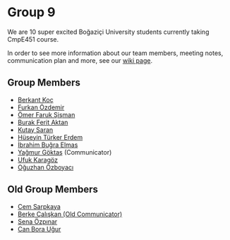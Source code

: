 # Group 9
We are 10 super excited Boğaziçi University students currently taking CmpE451 course.

In order to see more information about our team members, meeting notes, communication plan and more, see our [wiki page](https://github.com/bounswe/bounswe2022group9/wiki).

## Group Members
* [Berkant Koç](https://github.com/bounswe/bounswe2022group9/wiki/Berkant-Ko%C3%A7)
* [Furkan Özdemir](https://github.com/bounswe/bounswe2022group9/wiki/Furkan-%C3%96zdemir)
* [Ömer Faruk Şişman](https://github.com/bounswe/bounswe2022group9/wiki/%C3%96mer-Faruk-%C5%9Ei%C5%9Fman)
* [Burak Ferit Aktan](https://github.com/bounswe/bounswe2022group9/wiki/Burak-Ferit-Aktan)
* [Kutay Saran](https://github.com/bounswe/bounswe2022group9/wiki/Kutay-Saran)
* [Hüseyin Türker Erdem](https://github.com/bounswe/bounswe2022group9/wiki/H%C3%BCseyin-T%C3%BCrker-Erdem)
* [İbrahim Buğra Elmas](https://github.com/bounswe/bounswe2022group9/wiki/%C4%B0brahim-Bu%C4%9Fra-Elmas)
* [Yağmur Göktaş](https://github.com/bounswe/bounswe2022group9/wiki/Yagmur-Goktas) (Communicator)
* [Ufuk Karagöz](https://github.com/bounswe/bounswe2022group9/wiki/Ufuk-Karagoz)
* [Oğuzhan Özboyacı](https://github.com/bounswe/bounswe2022group9/wiki/O%C4%9Fuzhan-%C3%96zboyac%C4%B1)

## Old Group Members
* [Cem Sarpkaya](https://github.com/bounswe/bounswe2022group9/wiki/Cem-Sarpkaya)
* [Berke Çalışkan (Old Communicator) ](https://github.com/bounswe/bounswe2022group9/wiki/Berke-%C3%87al%C4%B1%C5%9Fkan)
* [Sena Özpınar](https://github.com/bounswe/bounswe2022group9/wiki/Sena-%C3%96zp%C4%B1nar)
* [Can Bora Uğur](https://github.com/bounswe/bounswe2022group9/wiki/Can-Bora-U%C4%9Fur)
